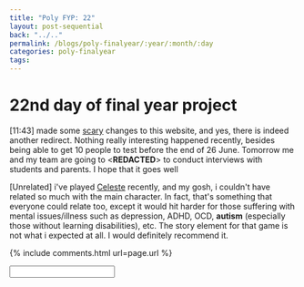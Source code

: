 ```yaml
---
title: "Poly FYP: 22"
layout: post-sequential
back: "../.."
permalink: /blogs/poly-finalyear/:year/:month/:day
categories: poly-finalyear
tags: 
---
```

# 22nd day of final year project

<span class="timestamp">[11:43]</span> made some [scary](/funky) changes to this website, and yes, there is indeed another redirect. Nothing really interesting happened recently, besides being able to get 10 people to test before the end of 26 June. Tomorrow me and my team are going to <span class='disable-selection' ondblclick="this.innerHTML='Pasir Ris Primary'">&lt;<b>REDACTED</b>&gt;</span> to conduct interviews with students and parents. I hope that it goes well

[Unrelated] i've played <a href="https://store.steampowered.com/app/504230/Celeste/" target="_blank">Celeste</a> recently, and my gosh, i couldn't have related so much with the main character. In fact, that's something that everyone could relate too, except it would hit harder for those suffering with mental issues/illness such as depression, ADHD, OCD, **autism** (especially those without learning disabilities), etc. The story element for that game is not what i expected at all. I would definitely recommend it.

<!--

<span class='disable-selection' ondblclick="this.innerHTML=''">&lt;<b>REDACTED</b>&gt;</span>
<span class='disable-selection' ondblclick="this.innerHTML=''">&#42;&#42;&#42;&#42;</span>

-->
{% include comments.html url=page.url %}

<input id="password-input" type="password" class="text-secret" onkeyup="unlock()" autocomplete="off">

<span class="disable-selection" id="truth" style="display:none;">Throughout my time though, i've began to think more about my autism. The visit to IMH on Friday (which was really fast btw) cemented the fact that I didn't need to go to NS, which saves 2 years of my life for me, but now my uncertainty of the future comes closer too. There is a lot that goes through this head, so much that there is no way i could possibly write it all down.<br><br>perhaps, for a long, long time, i have considered creating my own, like, IG account related to my autism, and perhaps also for how Christianity helps too. I need to root myself in God in order to live this life full of sufferring, especially now even more so there is a **part of me** who is also out to kill me.</span>
